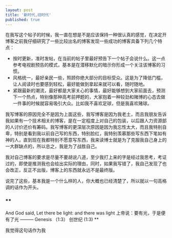 ```yaml
---
layout: post
title: '新时代,旧时代'
published: true
---
```



在我写这个帖子的时候，我一直在想是不是应该保持一种很认真的感觉，在决定开博客之前我仔细研究了一些比较出名的博客发现一些成功的博客具备下列几个特点：

* 按时更新，准时发帖，在当前的帖子里最好预告下一个帖子会说什么。这一点参考电视剧预告的模式，基本是在潜移默化的暗示你形成一个关注该博客的习惯。
* 风格统一，最好亲民一些，照顾你绝大部分的目标受众。这是为了降低门槛，让人阅读时也要感到轻松，最好能做到拿起来就可以看，随时随地。
* 紧跟最新的潮流，最好都是大家关心的事情，最好能够想到大家前面去，预测下一个热点，特别像那种高考前押题的，大家抱着一种较劲和赌博的心态去做一件事的时候就容易吸引大众。比如我不喜欢足球，但是我喜欢赌球。

我写博客的原因完全不是因为上面这些，我写博客是因为我老土，而且我朋友告诉我如果有一个技术相关的博客，是在一定程度上对自己的包装，以后跟人力资源部的人讨价还价有筹码。我写博客的更深层次原因是因为我忘性太大，而且我特别自卑，特别是看到我以前自己写的东西，特别脸红，我特别羡慕那些写东西下笔如有神的人，直到现在我都特别不愿意写东西，我来读博士就是为了克服我自己身上的一大群缺点的，所以总之，我是为了战胜自己。

我对自己博客的要求是尽量不要胡说八道，至少我打上来的字是经过我思考，考证过的，即使是推测我也会给出实际的理由，同时，如果我写错了，我自己发现了也会改正，反正不出版，博客上的东西就永远不是最终版。

说完了这些，基本我是一个什么样的人，你大概也已经清楚了，所以就以一句高格调的话作为开头。
### **
And God said, Let there be light: and there was light 上帝说：要有光，于是便有了光
                                          ——— Genesis （1:3） 创世纪 (1:3) **

我觉得这句话作为我
                                          
                                          


